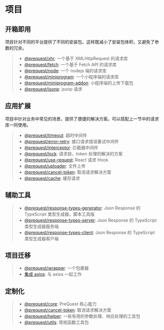 # 项目

## 开箱即用

项目针对不同的平台提供了不同的安装包，这样既减小了安装包体积，又避免了参数的冗余。

> - [@prequest/xhr](/xhr ':target=_self'): 一个基于 XMLHttpRequest 的请求库
> - [@prequest/fetch](/fetch ':target=_self'): 一个基于 Fetch API 的请求库
> - [@prequest/node](/node ':target=_self'): 一个 nodejs 端的请求库
> - [@prequest/miniprogram](/miniprogram ':target=_self'): 一个小程序端的请求库
> - [@prequest/miniprogram-addon](/miniprogram-addon ':target=_self'): 小程序端的上传下载包
> - [@prequest/jsonp](/jsonp ':target=_self'): jsonp 请求

## 应用扩展

项目中针对业务中常见的场景，提供了便捷的解决方案。可以搭配上一节中的请求库一同使用。

> - [@prequest/timeout](/timeout ':target=_self'): 超时中间件
> - [@prequest/error-retry](/error-retry ':target=_self'): 接口请求错误重试中间件
> - [@prequest/interceptor](/interceptor ':target=_self'): 拦截器中间件
> - [@prequest/lock](/lock ':target=_self'): 请求锁，token 处理的解决的方案
> - [@prequest/use-request](/use-request ':target=_self'): React 请求 Hook
> - [@prequest/uploader](/uploader ':target=_self'): 文件上传
> - [@prequest/cancel-token](/cancel-token ':target=_self'): 取消请求解决方案
> - [@prequest/cache](/cache ':target=_self'): 缓存请求

## 辅助工具

> - [@prequest/response-types-generator](/response-types-generator ':target=_self'): Json Response 的 TypeScript 类型生成器，脚本工具版
> - [@prequest/response-types-server](/response-types-server ':target=_self'): Json Response 的 TypeScript 类型生成器服务端
> - [@prequest/response-types-client](/response-types-client ':target=_self'): Json Response 的 TypeScript 类型生成器客户端

## 项目迁移

> - [@prequest/wrapper](/wrapper ':target=_self'): 一个包裹器
> - [集成 axios](/work-with-axios ':target=_self'): 与 axios 一起工作

## 定制化

> - [@prequest/core](/core ':target=_self'): PreQuest 核心能力
> - [@prequest/cancel-token](/cancel-token ':target=_self'): 取消请求解决方案
> - [@prequest/helper](https://github.com/xdoer/PreQuest/tree/main/packages/helper ':target=_blank'): 一些有用的参数处理、响应处理的工具包
> - [@prequest/utils](https://github.com/xdoer/PreQuest/tree/main/packages/utils ':target=_blank'): 常规函数工具包
